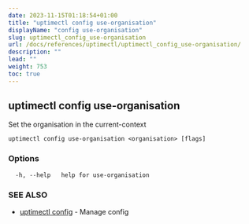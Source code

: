 ```yaml
---
date: 2023-11-15T01:18:54+01:00
title: "uptimectl config use-organisation"
displayName: "config use-organisation"
slug: uptimectl_config_use-organisation
url: /docs/references/uptimectl/uptimectl_config_use-organisation/
description: ""
lead: ""
weight: 753
toc: true
---
```

## uptimectl config use-organisation

Set the organisation in the current-context

```
uptimectl config use-organisation <organisation> [flags]
```

### Options

```
  -h, --help   help for use-organisation
```

### SEE ALSO

* [uptimectl config](/docs/references/uptimectl/uptimectl_config/)	 - Manage config

